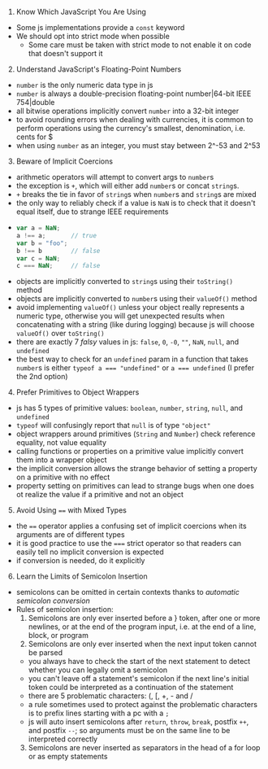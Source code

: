 1. Know Which JavaScript You Are Using
  - Some js implementations provide a `const` keyword
  - We should opt into strict mode when possible
    - Some care must be taken with strict mode to not enable it on code that doesn't support it
2. Understand JavaScript's Floating-Point Numbers
  - `number` is the only numeric data type in js
  - `number` is always a double-precision floating-point number|64-bit IEEE 754|double
  - all bitwise operations implicitly convert `number` into a 32-bit integer
  - to avoid rounding errors when dealing with currencies, it is common to perform operations using the currency's smallest, denomination, i.e. cents for $
  - when using `number` as an integer, you must stay between 2^-53 and 2^53
3. Beware of Implicit Coercions
  - arithmetic operators will attempt to convert args to `number`s
  - the exception is `+`, which will either add `number`s or concat `string`s.
  - `+` breaks the tie in favor of `string`s when `number`s and `string`s are mixed
  - the only way to reliably check if a value is `NaN` is to check that it doesn't equal itself, due to strange IEEE requirements
  - ```javascript
    var a = NaN;
    a !== a;       // true
    var b = "foo";
    b !== b        // false
    var c = NaN;
    c === NaN;     // false
    ```
  - objects are implicitly converted to `string`s using their `toString()` method
  - objects are implicitly converted to `number`s using their `valueOf()` method
  - avoid implementing `valueOf()` unless your object really represents a numeric type, otherwise you will get unexpected results when concatenating with a string (like during logging) because js will choose `valueOf()` over `toString()`
  - there are exactly 7 *falsy* values in js: `false`, `0`, `-0`, `""`, `NaN`, `null`, and `undefined`
  - the best way to check for an `undefined` param in a function that takes `number`s is either `typeof a === "undefined"` or `a === undefined` (I prefer the 2nd option)
4. Prefer Primitives to Object Wrappers
  - js has 5 types of primitive values: `boolean`, `number`, `string`, `null`, and `undefined`
  - `typeof` will confusingly report that `null` is of type `"object"`
  - object wrappers around primitives (`String` and `Number`) check reference equality, not value equality
  - calling functions or properties on a primitive value implicitly convert them into a wrapper object
  - the implicit conversion allows the strange behavior of setting a property on a primitive with no effect
  - property setting on primitives can lead to strange bugs when one does ot realize the value if a primitive and not an object
5. Avoid Using `==` with Mixed Types
  - the `==` operator applies a confusing set of implicit coercions when its arguments are of different types
  - it is good practice to use the `===` strict operator so that readers can easily tell no implicit conversion is expected
  - if conversion is needed, do it explicitly
6. Learn the Limits of Semicolon Insertion
  - semicolons can be omitted in certain contexts thanks to *automatic semicolon conversion*
  - Rules of semicolon insertion:
    1. Semicolons are only ever inserted before a } token, after one or more newlines, or at the end of the program input, i.e. at the end of a line, block, or program
    2. Semicolons are only ever inserted when the next input token cannot be parsed
      - you always have to check the start of the next statement to detect whether you can legally omit a semicolon
      - you can't leave off a statement's semicolon if the next line's initial token could be interpreted as a continuation of the statement
      - there are 5 problematic characters: (, [, +, - and /
      - a rule sometimes used to protect against the problematic characters is to prefix lines starting with a pc with a `;`
      - js will auto insert semicolons after `return`, `throw`, `break`, postfix `++`, and postfix `--`; so arguments must be on the same line to be interpreted correctly
    3. Semicolons are never inserted as separators in the head of a for loop or as empty statements
